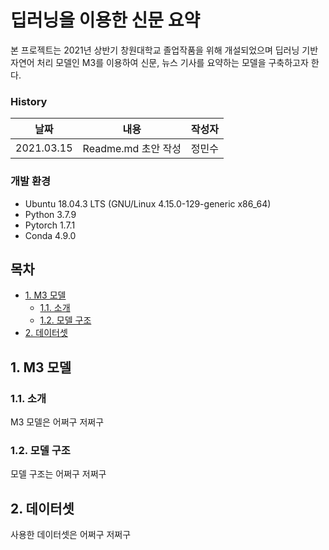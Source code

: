 # 딥러닝을 이용한 신문 요약

  본 프로젝트는 2021년 상반기 창원대학교 졸업작품을 위해 개설되었으며 딥러닝 기반 자연어 처리 모델인 M3를 이용하여 신문, 뉴스 기사를 요약하는 모델을 구축하고자 한다.

### History

| 날짜       | 내용                | 작성자 |
| ---------- | ------------------- | ------ |
| 2021.03.15 | Readme.md 초안 작성 | 정민수 |

### 개발 환경

* Ubuntu 18.04.3 LTS (GNU/Linux 4.15.0-129-generic x86_64)
* Python 3.7.9
* Pytorch 1.7.1
* Conda 4.9.0

## 목차

* [1. M3 모델](#1-m3-모델)
  * [1.1. 소개](#11-소개)
  * [1.2. 모델 구조](12-모델-구조)
* [2. 데이터셋](#2-데이터셋)

## 1. M3 모델

### 1.1. 소개

  M3 모델은 어쩌구 저쩌구

### 1.2. 모델 구조

  모델 구조는 어쩌구 저쩌구

## 2. 데이터셋

  사용한 데이터셋은 어쩌구 저쩌구

